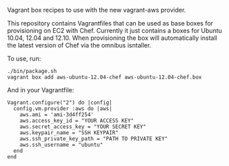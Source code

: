 Vagrant box recipes to use with the new vagrant-aws provider.

This repository contains Vagrantfiles that can be used as base boxes for provisioning on EC2 with Chef. Currently it just contains a boxes for Ubuntu 10.04, 12.04 and 12.10.  When provisioning the box will automatically install the latest version of Chef via the omnibus isntaller.

To use, run:

    ./bin/package.sh
    vagrant box add aws-ubuntu-12.04-chef aws-ubuntu-12.04-chef.box

And in your Vagrantfile:

    Vagrant.configure("2") do |config|
      config.vm.provider :aws do |aws|
        aws.ami = 'ami-3d4ff254'
        aws.access_key_id = "YOUR ACCESS KEY"
        aws.secret_access_key = "YOUR SECRET KEY"
        aws.keypair_name = "SSH KEYPAIR"
        aws.ssh_private_key_path = "PATH TO PRIVATE KEY"
        aws.ssh_username = "ubuntu"
      end
    end
